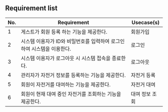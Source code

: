 ## Requirement list

| No. | Requirement | Usecase(s) |
| --- | --- | --- |
| 1 | 게스트가 회원 등록 하는 기능을 제공한다. | 회원가입 |
| 2 | 시스템 이용자가 ID와 비밀번호를 입력하여 로그인하여 시스템을 이용한다. | 로그인 |
| 3 | 시스템 이용자가 로그아웃 시 시스템 접속을 종료한다. | 로그아웃 |
| 4 | 관리자가 자전거 정보를 등록하는 기능을 제공한다. | 자전거 등록 |
| 5 | 회원이 자전거를 대여하는 기능을 제공한다. | 자전거 대여 |
| 6 | 회원이 현재 대여 중인 자전거를 조회하는 기능을 제공한다. | 대여 정보 조회 |